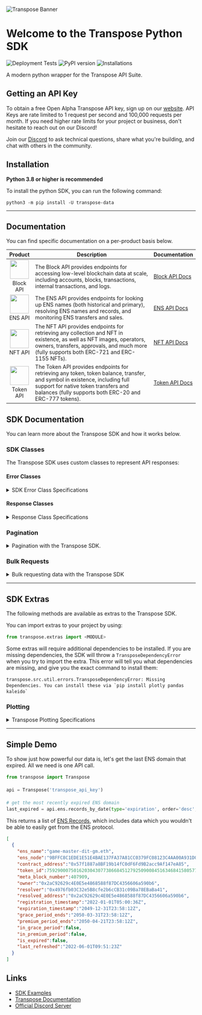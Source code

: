 ![Transpose Banner](https://files.readme.io/356ac19-TRSP_DocBanner.png)

# Welcome to the Transpose Python SDK
![Deployment Tests](https://github.com/TransposeData/transpose-python-sdk/actions/workflows/deployment_tests.yml/badge.svg) ![PyPI version](https://badge.fury.io/py/transpose-data.svg) ![Installations](https://img.shields.io/pypi/dd/transpose-data?color=g)

A modern python wrapper for the Transpose API Suite.

## Getting an API Key

To obtain a free Open Alpha Transpose API key, sign up on our [website](https://www.transpose.io/). API Keys are rate limited to 1 request per second and 100,000 requests per month. If you need higher rate limits for your project or business, don't hesitate to reach out on our Discord!

Join our [Discord](https://discord.gg/AKguqp3U57) to ask technical questions, share what you're building, and chat with others in the community.

## Installation

**Python 3.8 or higher is recommended**

To install the python SDK, you can run the following command:
```
python3 -m pip install -U transpose-data
```

---

## Documentation
You can find specific documentation on a per-product basis below.

|                                                                            Product                                                                            | Description                                                                                                                                                                                                                  | Documentation                                                                                   |
| :-----------------------------------------------------------------------------------------------------------------------------------------------------------: | ---------------------------------------------------------------------------------------------------------------------------------------------------------------------------------------------------------------------------- | ----------------------------------------------------------------------------------------------- |
| <img src="https://assets.website-files.com/624cc12cbb8535a77bafc47d/628ebc9704701b4d5610ac1a_Blockchain_Logo_Solid.png" width="50" height="50"><br> Block API | The Block API provides endpoints for accessing low-level blockchain data at scale, including accounts, blocks, transactions, internal transactions, and logs.                                                                | [Block API Docs](https://github.com/TransposeData/transpose-python-sdk/blob/main/docs/block.md) |
|     <img src="https://assets.website-files.com/624cc12cbb8535a77bafc47d/628d465b6551e284a9ae73e4_Wallet_Logo_ENS.png" width="50" height="50"><br> ENS API     | The ENS API provides endpoints for looking up ENS names (both historical and primary), resolving ENS names and records, and monitoring ENS transfers and sales.                                                              | [ENS API Docs](https://github.com/TransposeData/transpose-python-sdk/blob/main/docs/ens.md)     |
|     <img src="https://assets.website-files.com/624cc12cbb8535a77bafc47d/6286795ef57a1412d6d767fc_NFT_Logo_Solid.png" width="50" height="50"><br> NFT API      | The NFT API provides endpoints for retrieving any collection and NFT in existence, as well as NFT images, operators, owners, transfers, approvals, and much more (fully supports both ERC-721 and ERC-1155 NFTs).            | [NFT API Docs](https://github.com/TransposeData/transpose-python-sdk/blob/main/docs/nft.md)     |
|   <img src="https://assets.website-files.com/624cc12cbb8535a77bafc47d/628fb0f77f6279a920577119_Token_Logo2_Solid.png" width="50" height="50"><br>Token API    | The Token API provides endpoints for retrieving any token, token balance, transfer, and symbol in existence, including full support for native token transfers and balances (fully supports both ERC-20 and ERC-777 tokens). | [Token API Docs](https://github.com/TransposeData/transpose-python-sdk/blob/main/docs/token.md) |

## SDK Documentation
You can learn more about the Transpose SDK and how it works below.

### SDK Classes
The Transpose SDK uses custom classes to represent API responses:

#### Error Classes
<details>
<summary>SDK Error Class Specifications</summary>
The SDK uses the following error classes to represent API errors:

- ``TransposeBadRequest``
  - Represents a 400 Bad Request error from the Transpose API.
- ``TransposeRateLimit``
  - Represents a 429 Rate Limit error from the Transpose API.
- ``TransposeInvalidAPIKey``
  - Represents a 401 Unauthorized error from the Transpose API.
- ``TransposeInternalServerError``
  - Represents a 500 Internal Server Error error from the Transpose API.
- ``TransposeResourceNotFound``
  - Represents a 404 Not Found error from the Transpose API.

These errors will be raised when the SDK encounters an error from the Transpose API.
</details>

#### Response Classes
<details>
<summary>Response Class Specifications</summary>

The SDK will always return a list of response objects from the Transpose API. For example, calling the ``ens.records_by_date`` endpoint will return a list of ``ENSRecord`` objects.

These response objects can be accessed in the following ways:
  - ``ENSRecord[0].ens_name`` will return the first record's ens_name.
  - ``ENSRecord[i].ens_name`` retrieves the ens_name from the i-th response
  
All response objects can also be accessed as a dictionary by calling ``.to_dict()`` on them:
  - ``ENSRecord[0].to_dict()`` will return the first record as a dictionary.
  - ``ENSRecord[i].to_dict()`` retrieves the i-th record as a dictionary.
</details>

### Pagination
<details>
<summary>Pagination with the Transpose SDK.</summary>

Transpose endpoints will return a maximum of 500 results in a single query. To return the next page, simply call ``api.next()``. If ``api.next()`` returns ``None``, then there are no more pages.

Here is a standard pagination implementation:

```python
while True:
    data = api.next()

    # sleep to avoid rate limits
    time.sleep(1)

    # if there are no more pages, exit loop
    if data is None: break

    # otherwise, print length of data
    else: print(len(data))
```
</details>

### Bulk Requests
<details>

<summary>Bulk requesting data with the Transpose SDK</summary>
Alongside pagination, we also offer a convenience method for iterating over all pages. This method will handle pagination for you, and will return a list of all results.

#### Usage:
```python
api.bulk_request(endpoint_response, requests_per_second, results_to_fetch)
```
| Parameter           | Required | Description                                                   | Type     |
| ------------------- | -------- | ------------------------------------------------------------- | -------- |
| endpoint_response   | Yes      | The called API function, which returns a list of data models. | ``List`` |
| requests_per_second | No       | The number of requests per second to make                     | ``int``  |
| results_to_fetch    | No       | The number of results to fetch                                | ``int``  |

#### Responses
| Code | Title                 | Model                                                                                                        |
| ---- | --------------------- | ------------------------------------------------------------------------------------------------------------ |
| 200  | Success               | Data Model                                                                                                   |
| 400  | Bad Request           | [Error](https://github.com/TransposeData/transpose-python-sdk/blob/main/docs/documentation.md#Error-Classes) 
| 403  | Forbidden             | [Error](https://github.com/TransposeData/transpose-python-sdk/blob/main/docs/documentation.md#Error-Classes) |
| 404  | Not Found             | [Error](https://github.com/TransposeData/transpose-python-sdk/blob/main/docs/documentation.md#Error-Classes) |
| 500  | Internal Server Error | [Error](https://github.com/TransposeData/transpose-python-sdk/blob/main/docs/documentation.md#Error-Classes) |

Here is an example of how to use ``bulk_request``:

```python
all_blocks_by_miner = api.bulk_request(api.block.blocks_by_date(mined_after='2022-01-01 00:00:00', miner='0x00192Fb10dF37c9FB26829eb2CC623cd1BF599E8', limit=500))

print(len(all_blocks_by_miner))

>>> 53046
```
</details>

---

## SDK Extras
The following methods are available as extras to the Transpose SDK. 

You can import extras to your project by using:
```python
from transpose.extras import <MODULE>
```

Some extras will require additional dependencies to be installed. If you are missing dependencies, the SDK will throw a `TransposeDependencyError` when you try to import the extra. This error will tell you what dependencies are missing, and give you the exact command to install them:

```shell
transpose.src.util.errors.TransposeDependencyError: Missing Dependencies. You can install these via `pip install plotly pandas kaleido`
```

### Plotting
<details>
<summary>Transpose Plotting Specifications</summary>

The SDK natively includes a plotting library which implements [plotly](https://plot.ly/python/). Using it, you can quickly create plots of data obtained through the Transpose API.

For a plotting example, check out the [demo](https://github.com/TransposeData/transpose-python-sdk/blob/main/demo/plotting.py) file, which will graph the past hour's gas prices in a bar chart.

![chart](https://github.com/TransposeData/transpose-python-sdk/blob/main/docs/images/plotting.png?fw)

#### Usage
You'll first need to install the plotting dependencies using:
```shell
pip install plotly pandas kaleido
```

Instantiating a new plot is as simple as importing the ``Plot`` class and instantiating it:

```python
from transpose.extras import Plot
chart = Plot(title="Hourly Gas Prices on Ethereum")
```

This will return an object on which you can call the following methods:

- ``Plot.plotly()``
  - Returns the current plot as a plotly object. From there, you can further customize the plot.
  
- ``Plot.show()``
  - Renders the current plot in the browser. This plot is interactive, and can be zoomed and panned.
  
- ``Plot.render(path, format)``
  - Inputs:
    - ``path`` -> The path to render the plot to.
    - ``format`` -> The format to render the plot as. Can be either ``png``, ``html``, ``jpg``, etc.

- ``Plot.add_data(data, type, shape, smoothing)``

  - Inputs:
    - ``data`` -> The data to add to the plot. Takes the following format:
      
      ```json
      {
        "x":       [],                   // List of data
        "y":       [],                   // List of data
        "y_axis":  "Gas Price (Gwei)",   // OPTIONAL: The name of the y-axis
        "x_axis":  "Time",               // OPTIONAL: The name of the x-axis
      }
      ```
    - ``type`` -> OPTIONAL: The method used to render the data to the plot. Can be either ``line`` or ``bar``.
    - ``shape`` -> OPTIONAL: The shape of the line. Can be either ``linear``, ``spline``, ``vh``, ``hv``, ``vhv``, or ``hvh``.
    - ``smoothing`` -> OPTIONAL: The number of points to smooth the data with.
      - For ``line``, this will calculate a moving average of the data with a period of ``smoothing``.
      - For ``bar``, this will group and average the data over ``smoothing`` points.
</details>

---

## Simple Demo

To show just how powerful our data is, let's get the last ENS domain that expired. All we need is one API call.
```python
from transpose import Transpose

api = Transpose('transpose_api_key')

# get the most recently expired ENS domain
last_expired = api.ens.records_by_date(type='expiration', order='desc', limit=1)
```

This returns a list of [ENS Records](https://github.com/TransposeData/transpose-python-sdk/tree/main/docs/ens.md#ENS-Record-Model), which includes data which you wouldn't be able to easily get from the ENS protocol.

```json
[
  {
    "ens_name":"game-master-dit-gm.eth",
    "ens_node":"9BFFC8C1EDE1E51E4BAE137FA37A81CC0379FC08123C4AA00A931D0D983956B7",
    "contract_address":"0x57f1887a8BF19b14fC0dF6Fd9B2acc9Af147eA85",
    "token_id":75929000750162030430773866845127925090084516346841580577625168871716954805188,
    "meta_block_number":407909,
    "owner":"0x2aC92629c4E0E5e4868588f87DC4356606a590b6",
    "resolver":"0x4976fb03C32e5B8cfe2b6cCB31c09Ba78EBaBa41",
    "resolved_address":"0x2aC92629c4E0E5e4868588f87DC4356606a590b6",
    "registration_timestamp":"2022-01-01T05:00:36Z",
    "expiration_timestamp":"2049-12-31T23:58:12Z",
    "grace_period_ends":"2050-03-31T23:58:12Z",
    "premium_period_ends":"2050-04-21T23:58:12Z",
    "in_grace_period":false,
    "in_premium_period":false,
    "is_expired":false,
    "last_refreshed":"2022-06-01T09:51:23Z"
  }
]
```

## Links
- [SDK Examples](https://github.com/TransposeData/transpose-python-sdk/tree/main/examples)
- [Transpose Documentation](https://docs.transpose.io)
- [Official Discord Server](https://discord.gg/AKguqp3U57)
